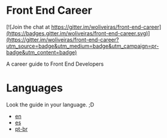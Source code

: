 # Front End Career

[![Join the chat at https://gitter.im/woliveiras/front-end-career](https://badges.gitter.im/woliveiras/front-end-career.svg)](https://gitter.im/woliveiras/front-end-career?utm_source=badge&utm_medium=badge&utm_campaign=pr-badge&utm_content=badge)

A career guide to Front End Developers

# Languages

Look the guide in your language. ;D

* [en](translations/en)
* [es](translations/es)
* [pt-br](translations/pt-br)